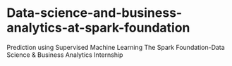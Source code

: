 # Data-science-and-business-analytics-at-spark-foundation
Prediction using Supervised Machine Learning The Spark Foundation-Data Science &amp; Business Analytics Internship
